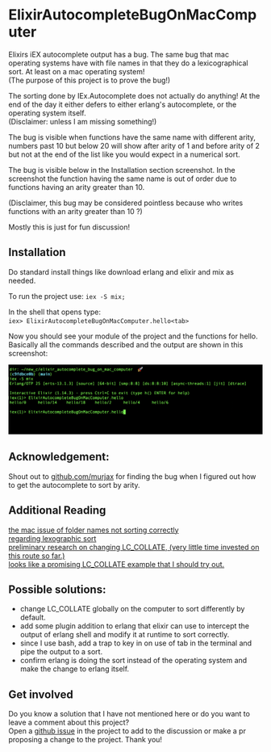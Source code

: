 # ElixirAutocompleteBugOnMacComputer
Elixirs iEX autocomplete output has a bug. The same bug that mac operating systems have with file names in that they do a lexicographical sort. At least on a mac operating system!  
(The purpose of this project is to prove the bug!)

The sorting done by IEx.Autocomplete does not actually do anything!
At the end of the day it either defers to either erlang's autocomplete, or the operating system itself.  
(Disclaimer: unless I am missing something!)

The bug is visible when functions have the same name with different arity, numbers past 10 but below 20 will show after arity of 1 and before arity of 2 but not at the end of the list like you would expect in a numerical sort.

<!--
This is due to how lexicographical sorts work, and from what I can gather in a quick research spike, is used by the operating system over a name + numerical for performance reasons. This same problem exists with folder names in the mac operating system. There is and LC_COLLATE config variable that might fix this issue for folders in certain operating systems. Still researching an LC_COLLATE fix.
-->
The bug is visible below in the Installation section screenshot. In the screenshot the function having the same name is out of order due to functions having an arity greater than 10.


(Disclaimer, this bug may be considered pointless because who writes functions with an arity greater than 10 ?)  

Mostly this is just for fun discussion!

## Installation
Do standard install things like download erlang and elixir and mix as needed.

To run the project use:
`iex -S mix;`

In the shell that opens type:  
`iex> ElixirAutocompleteBugOnMacComputer.hello<tab>`

Now you should see your module of the project and the functions for hello.
Basically all the commands described and the output are shown in this screenshot:

![example](/terminal_example.png)

<!--

## Installation

The below stuff is always wrong for a person making an elixir project for the first time. That is about the publish phase of a project...

This installation sections should really include solely.
Get started by running iex -S mix

your project name is the module put a capital letter of your project name and hit tab to autocomplete to the full module name.

put a . and hit tab a few more times to get autocomplete to expose the hello function.

type he and then tab to autocomplete.

and hit enter to see the function return :world.

^ or at least they should just put a link to if you are writing the library for the first time go here to this getting started link for mix.

If [available in Hex](https://hex.pm/docs/publish), the package can be installed
by adding `elixir_autocomplete_bug_on_mac_computer` to your list of dependencies in `mix.exs`:

```elixir
def deps do
  [
    {:elixir_autocomplete_bug_on_mac_computer, "~> 0.1.0"}
  ]
end
```

-->
<!--
Documentation can be generated with [ExDoc](https://github.com/elixir-lang/ex_doc)
and published on [HexDocs](https://hexdocs.pm). Once published, the docs can
be found at <https://hexdocs.pm/elixir_autocomplete_bug_on_mac_computer>.
-->
## Acknowledgement:
Shout out to [github.com/murjax](https://github.com/murjax) for finding the bug when I figured out how to get the autocomplete to sort by arity.

## Additional Reading
[the mac issue of folder names not sorting correctly](https://discussions.apple.com/thread/1317720)  
[regarding lexographic sort](https://softwareengineering.stackexchange.com/questions/127639/why-do-some-sorting-methods-sort-by-1-10-2-3)  
[preliminary research on changing LC_COLLATE, (very little time invested on this route so far.)](https://stackoverflow.com/questions/60296828/set-lc-collate-and-lc-ctype-on-macos)  
[looks like a promising LC_COLLATE example that I should try out.](https://apple.stackexchange.com/a/344960)  

## Possible solutions:
- change LC_COLLATE globally on the computer to sort differently by default.
- add some plugin addition to erlang that elixir can use to intercept the output of erlang shell and modify it at runtime to sort correctly.
- since I use bash, add a trap to key in on use of tab in the terminal and pipe the output to a sort.
- confirm erlang is doing the sort instead of the operating system and make the change to erlang itself.

## Get involved
Do you know a solution that I have not mentioned here or do you want to leave a comment about this project?  
Open a [github issue](https://github.com/MichaelDimmitt/ElixirAutocompleteBugOnMacComputer/issues) in the project to add to the discussion or make a pr proposing a change to the project. Thank you!
